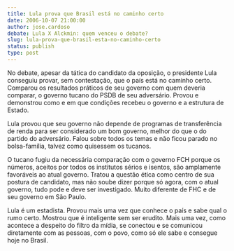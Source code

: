 ```yaml
---
title: Lula prova que Brasil está no caminho certo
date: 2006-10-07 21:00:00
author: jose.cardoso
debate: Lula X Alckmin: quem venceu o debate?
slug: lula-prova-que-brasil-esta-no-caminho-certo
status: publish 
type: post
---
```


No debate, apesar da tática do candidato da oposição, o presidente Lula conseguiu provar, sem contestação, que o país está no caminho certo.  Comparou os resultados práticos de seu governo com quem deveria comparar, o governo tucano do PSDB de seu adversário. Provou e demonstrou como e em que condições recebeu o governo e a estrutura de Estado.


Lula provou que seu governo não depende de programas de transferência de renda para ser considerado um bom governo, melhor do que o do partido do adversário. Falou sobre todos os temas e não ficou parado no bolsa-família, talvez como quisessem os tucanos.


O tucano fugiu da necessária comparação com o governo FCH porque os números, aceitos por todos os institutos sérios e isentos, são amplamente favoráveis ao atual governo. Tratou a questão ética como centro de sua postura de candidato, mas não soube dizer porque só agora, com o atual governo, tudo pode e deve ser investigado. Muito diferente de FHC e de seu governo em São Paulo.


Lula é um estadista. Provou mais uma vez que conhece o país e sabe qual o rumo certo. Mostrou que é inteligente sem ser erudito. Mais uma vez, como acontece a despeito do filtro da mídia, se conectou e se comunicou diretamente com as pessoas, com o povo, como só ele sabe e consegue hoje no Brasil.


